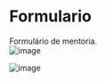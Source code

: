 # Formulario
Formulário de mentoria.
<br>
![image](https://user-images.githubusercontent.com/103382295/185679331-b9fbd074-5372-47cb-82cb-47b51b8da0ac.png)


![image](https://user-images.githubusercontent.com/103382295/185678005-5f9fb683-c2f1-4963-ac55-8308362978ce.png)
